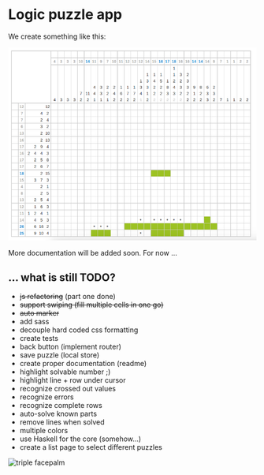Logic puzzle app
================

We create something like this:

![app screenshot](assets/logic_preview.png)

More documentation will be added soon. For now ...

... what is still TODO?
-----------------------

* ~~js refactoring~~ (part one done)
* ~~support swiping (fill multiple cells in one go)~~
* ~~auto marker~~
* add sass
* decouple hard coded css formatting
* create tests
* back button (implement router)
* save puzzle (local store)
* create proper documentation (readme)
* highlight solvable number ;)
* highlight line + row under cursor
* recognize crossed out values
* recognize errors
* recognize complete rows
* auto-solve known parts
* remove lines when solved
* multiple colors
* use Haskell for the core (somehow...)
* create a list page to select different puzzles

![triple facepalm](http://bit.ly/1p8Mt49)
